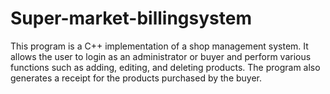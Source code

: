 # Super-market-billingsystem
This program is a C++ implementation of a shop management system. It allows the user to login as an administrator or buyer and perform various functions such as adding, editing, and deleting products. The program also generates a receipt for the products purchased by the buyer.
